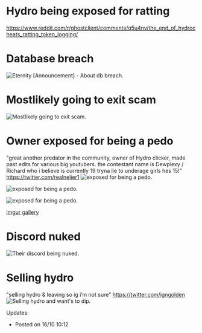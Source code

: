 # Hydro being exposed for ratting
https://www.reddit.com/r/ghostclient/comments/q5u4nv/the_end_of_hydrocheats_ratting_token_logging/

# Database breach
![Eternity [Announcement] - About db breach.](https://jays.host/i/4423eaa0.png)

# Mostlikely going to exit scam
![Mostlikely going to exit scam.](https://i.imgur.com/xDYUtEZ.png)

# Owner exposed for being a pedo
"great another predator in the community, owner of Hydro clicker, made past edits for various big youtubers. the contestant name is Dewplexy / Richard who i believe is currently 19 tryna lie to underage girls hes 15!" https://twitter.com/realnelier1
![exposed for being a pedo.](https://i.imgur.com/oCL0aRq.png)

![exposed for being a pedo.](https://i.imgur.com/WmdLaQj.png)

![exposed for being a pedo.](https://i.imgur.com/MDaOynO.png)

[imgur gallery](https://imgur.com/a/YzE1WSm)

# Discord nuked
![Their discord being nuked.](https://i.imgur.com/HyCJzNZ.png)

# Selling hydro
"selling hydro & leaving so ig i’m not sure" https://twitter.com/igngolden
![Selling hydro and want's to dip.](https://i.imgur.com/LRJLW3C.png)


Updates:
* Posted on 16/10 10:12
